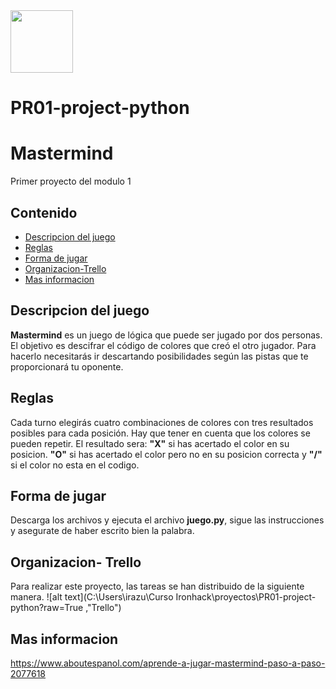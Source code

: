 <img src="https://tcf.admeen.org/game/1500/1204/400x246/mastermind.jpg"  width="100"/>

# PR01-project-python
# Mastermind

Primer proyecto del modulo 1

## Contenido
- [Descripcion del juego](#description-del-juego)
- [Reglas](#reglas)
- [Forma de jugar](#forma-de-jugar)
- [Organizacion-Trello](#organizacion-trello)
- [Mas informacion](#mas-info)

## Descripcion del juego
**Mastermind** es un juego de lógica que puede ser jugado por dos personas. 
El objetivo es descifrar el código de colores que creó el otro jugador. Para hacerlo necesitarás ir descartando posibilidades según las pistas que te proporcionará tu oponente.



## Reglas
Cada turno elegirás cuatro combinaciones de colores con tres resultados posibles para cada posición. Hay que tener en cuenta que los colores se pueden repetir. El resultado sera: **"X"** si has acertado el color en su posicion. **"O"**  si has acertado el color pero no en su posicion correcta y **"/"** si el color no esta en el codigo.


## Forma de jugar
Descarga los archivos y ejecuta el archivo **juego.py**, sigue las instrucciones y asegurate de haber escrito bien la palabra.

## Organizacion- Trello
Para realizar este proyecto, las tareas se han distribuido de la siguiente manera.
![alt text](C:\Users\irazu\Curso Ironhack\proyectos\PR01-project-python?raw=True ,"Trello")

## Mas informacion
 https://www.aboutespanol.com/aprende-a-jugar-mastermind-paso-a-paso-2077618

